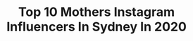 ---
title: Top 10 Mothers Instagram Influencers In Sydney In 2020
description: >-
  Find top mothers Instagram influencers in Sydney in 2020. Most popular hashtags: #australia #sydney #nsw.
platform: Instagram
hits: 24
text_top: See the best Instagram profiles on inBeat.
text_bottom: Our search engine has 24 Instagram influencers like this in Sydney, Australia for you to connect with.
profiles:
  - username: "24hourslayover"
    fullname: >-
      Catrina | Travel Writer
    bio: >-
      Content Creator + Travel Writer 75 countries - currently living in Sydney Mother of rescue staffie dogs 🐶 Sydney Day Trips⬇️
    location: "Australia"
    followers: 13417
    engagement: 781
    commentsToLikes: 0.099984
    id: ck5cl0wu6y0u40i114qx61zdu
    verified: false
    hashtags: "#jjshouse, #tesalate, #tesalatetowels, #sandfreetowels"
  - username: "tourismnsw"
    fullname: >-
      Tourism New South Wales 🇦🇺
    bio: >-
      🐨Tag @tourismnsw or #tourismnsw to feature 📩contactus@tourismnsw.info for colab 💥 Just ask - Anything is Possible 🤝
    location: "Australia"
    followers: 22861
    engagement: 414
    commentsToLikes: 0.022481
    id: ck5c033g3sck10i11arcdptuz
    verified: false
    hashtags: "#beachlover, #melbourne, #leura, #byronbay"
  - username: "mariapappas.harris"
    fullname: >-
      Maria pappas
    bio: >-
      💕Beauty • Fashion • Lifestyle 🤰Mother of 4 🌎Sydney ➡️ @neonmodelmanagement
    location: "Australia"
    followers: 44994
    engagement: 381
    commentsToLikes: 0.030130
    id: ck5hlear9k2d80i11eqp6yzw6
    verified: false
    hashtags: "#workingwithdyson"
  - username: "sophieleaphotography"
    fullname: >-
      Sophie Lea Photography
    bio: >-
      Please ask permission to share my images 🙏🏻 ⛅️Natural Light studio in Mosman, Sydney 🌞 Outdoor family sessions 👩🏽‍🤝‍👩🏼🧍🏽Mother of 3 2020 Fully Booked
    location: "Australia"
    followers: 25485
    engagement: 553
    commentsToLikes: 0.031521
    id: ck9h9tf7m9wbk0j78mtpi108x
    verified: false
    hashtags: "#dreamteam"
  - username: "revertnoor"
    fullname: >-
      🦋Merete/ميريتّا نور سْكولڤيك▪️
    bio: >-
      • Revert🕋🤲🏽 •Mom to Adham💙 •3🐈🐈🐈 • From Tønsberg, Norway🇳🇴 Living in Sydney, Australia🇦🇺 Love Palestine🇵🇸 • 18.04.2018, H👰🏼🤵🏽💞🔒 • No DM from men🚫
    location: "Australia"
    followers: 3308
    engagement: 991
    commentsToLikes: 0.091362
    id: ckaotly28wfxl0i780pmz06u8
    verified: false
    hashtags: "#reverttoislam, #australia, #babyboy, #myson"
  - username: "thetalesofman"
    fullname: >-
      Tom Simpson
    bio: >-
      👤 Fashion Director @theiconicau 🌏 Sydney 🇦🇺 The Ministry of Talent bookings@theministryoftalent.com
    location: "Australia"
    followers: 37809
    engagement: 97
    commentsToLikes: 0.035252
    id: ckaorumbnott50i78l31w5j7u
    verified: false
    hashtags: "#menwithclass, #bespoke, #tourist, #menwithstyle"
  - username: "clementinemcveigh"
    fullname: >-
      Clementine Mcveigh
    bio: >-
      Model | Mother | Fashion Lover | BE KIND ❤️| Enquires Karen@phoenixmuse.com.au
    location: "Australia"
    followers: 71916
    engagement: 124
    commentsToLikes: 0.021235
    id: ck6tpkwd6kfwt0j71zp0ih5pn
    verified: false
    hashtags: "#love, #zimmermann, #myeverything, #2020"
  - username: "nicolewellsimages"
    fullname: >-
      Nicole Katherine
    bio: >-
      ❤️ International fine art portrait photographer. Creative soul, mother. Please only buy genuine copies of my work, otherwise we don’t get paid ❤️
    location: "Australia"
    followers: 11069
    engagement: 420
    commentsToLikes: 0.034270
    id: ck5c7w3eb8apz0i11vs8xex1j
    verified: false
    hashtags: "#sydney, #studio, #photography, #nikon"
  - username: "bec_lorrimer"
    fullname: >-
      Bec Lorrimer
    bio: >-
      Photographer Director Currently in Sydney . Los Angeles . New York @sam_i_am_management @jonesmgmt
    location: "Australia"
    followers: 14987
    engagement: 323
    commentsToLikes: 0.024562
    id: ck0tue97s6tj00i195h2oh2bi
    verified: false
    hashtags: "#harpersbazaar, #swimwear, #film, #nikond810"
  - username: "haifacharbel"
    fullname: >-
      Haifa Charbel - هيفا شربل
    bio: >-
      Senior TV Presenter @mtvlebanon Creator, Producer & Presenter Of "Soufaraa Al Arez, سفراء الأرز" Tv Show CEO of True Story Productions
    location: "Australia"
    followers: 121756
    engagement: 130
    commentsToLikes: 0.046979
    id: ckap35kpr1nez0i78hfhf27lp
    verified: false
    hashtags: "#lebanesediaspora, #tvpresenter, #lebanon, #lebanesearoundtheworld"
---